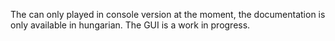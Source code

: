 The can only played in console version at the moment, the documentation is only available in hungarian. The GUI is a work in progress.
